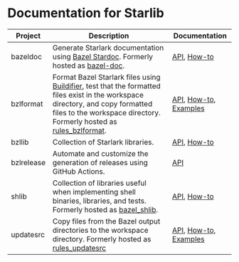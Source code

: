 # Documentation for Starlib

| Project | Description | Documentation |
| ------- | ----------- | ------------- |
| bazeldoc | Generate Starlark documentation using [Bazel Stardoc](https://github.com/bazelbuild/stardoc). Formerly hosted as [bazel-doc](https://github.com/cgrindel/bazel-doc). | [API](/doc/bazeldoc/), [How-to](/bazeldoc/) |
| bzlformat | Format Bazel Starlark files using [Buildifier](https://github.com/bazelbuild/buildtools/tree/master/buildifier), test that the formatted files exist in the workspace directory, and copy formatted files to the workspace directory. Formerly hosted as [rules_bzlformat](https://github.com/cgrindel/rules_bzlformat). | [API](/doc/bzlformat/), [How-to](/bzlformat/), [Examples](/examples/bzlformat/) |
| bzllib | Collection of Starlark libraries. | [API](/doc/bzllib/), [How-to](/bzllib/) |
| bzlrelease | Automate and customize the generation of releases using GitHub Actions. | [API](/doc/bzlrelease/) |
| shlib | Collection of libraries useful when implementing shell binaries, libraries, and tests. Formerly hosted as [bazel_shlib](https://github.com/cgrindel/bazel_shlib). | [API](/doc/shlib/), [How-to](/shlib/) |
| updatesrc | Copy files from the Bazel output directories to the workspace directory. Formerly hosted as [rules_updatesrc](https://github.com/cgrindel/rules_updatesrc) | [API](/doc/updatesrc/), [How-to](/updatesrc/), [Examples](/examples/updatesrc/) |


